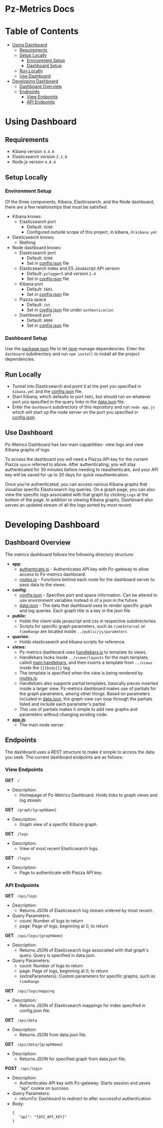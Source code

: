 # Pz-Metrics Docs

# Table of Contents
* [Using Dashboard](#using-dashboard)
    * [Requirements](#requirements)
    * [Setup Locally](#setup-locally)
        * [Environment Setup](#environment-setup)
        * [Dashboard Setup](#dashboard-setup)
    * [Run Locally](#run-locally)
    * [Use Dashboard](#use-dashboard)
* [Developing Dashboard](#developing-dashboard)
   * [Dashboard Overview](#dashboard-overview)
   * [Endpoints](#endpoints)
      * [View Endpoints](#view-endpoints)
      * [API Endpoints](#api-endpoints)


# Using Dashboard

## Requirements
- Kibana version `4.4.0`
- Elasticsearch version `2.2.0`
- Node.js version `4.8.4`


## Setup Locally

### Environment Setup
Of the three components, Kibana, Elasticsearch, and the Node dashboard, there are a few relationships that must be satisfied.
 - Kibana knows:
    - Elasticsearch port
      - Default: `9200`
      - Configured outside scope of this project, in kibana, in `kibana.yml`
 - Elasticsearch knows:
    - Nothing
 - Node dashboard knows:
    - Elasticsearch port
      - Default: `9200`
      - Set in [config.json](/config/config.json) file
    - Elasticsearch index and ES Javascript API version
      - Default: `pzlogger5` and version  `2.4`
      - Set in [config.json](/config/config.json) file
    - Kibana port
      - Default: `5601`
      - Set in [config.json](/config/config.json) file
    - Piazza space
      - Default: `int`
      - Set in [config.json](/config/config.json) file under `authentication`
    - Dashboard port
      - Default: `8000`
      - Set in [config.json](/config/config.json) file
      
### Dashboard Setup
Use the [package.json](/package.json) file to let [npm](https://www.npmjs.com/) manage dependencies. Enter the `dashboard` subdirectory and run ` npm install ` to install all the project dependencies.
      
## Run Locally
* Tunnel into Elasticsearch and point it at the port you specified in `kibana.yml` and the [config.json](/config/config.json) file. 
* Start Kibana, which defaults to port `5601`, but should run on whatever port you specified in the query links in the [data.json](/config/data.json) file.
* Enter the `dashboard` subdirectory of this repository and run `node app.js` which will start up the node server on the port you specified in [config.json](/config/config.json).

## Use Dashboard
Pz-Metrics Dashboard has two main capabilities- view logs and view Kibana graphs of logs. 

To access the dashboard you will need a Piazza API key for the current Piazza `space` referred to above. After authenticating, you will stay authenticated for 30 minutes before needing to reauthenticate, and your API key will be saved for up to 30 days for quick reauthentication. 

Once you're authenticated, you can access various Kibana graphs that visualize specific Elasticsearch log queries. On a graph page, you can also view the specific logs associated with that graph by clicking `Logs` at the bottom of the page. In addition to viewing Kibana graphs, Dashboard also serves an updated stream of all the logs sorted by _most recent_.



# Developing Dashboard

## Dashboard Overview
The metrics dashboard follows the following directory structure:

* **app**: 
   * [authenticate.js](/authenticate.js) - Authenticates API key with Pz-gateway to allow access to Pz-metrics dashboard.
   * [routes.js](/routes.js) - Functions behind each route for the dashboard server to pass data to the views.
* **config**:
   * [config.json](/config/config.json) - Specifies port and space information. Can be altered to use environment variables instead in of a json in the future.
   * [data.json](/config/data.json) - The data that dashboard uses to render specific graph and log queries. Each graph title is a key in the json file.
* **public**:
   * Holds the client-side javascript and css in respective subdirectories. 
   * Scripts for specific graph parameters, such as `timeInterval` or `timeRange` are located inside `../public/js/parameters`
* **queries**:
   * Holds elasticsearch and kibana scripts for reference.
* **views**:
   * Pz-metrics dashboard uses [handlebars.js](http://handlebarsjs.com/) to template its views.
   * Handlebars looks inside `../views/layouts` for the main template, called [main.handlebars](/views/layouts/main.handlebars), and then inserts a template from `../views` inside the `{{{body}}}` tag.
   * The template is specified when the view is being rendered by [routes.js](/app/routes.js).
   * Handlebars also supports partial templates, basically pieces inserted inside a larger view. Pz-metrics dashboard makes use of partials for the graph parameters, among other things. Based on parameters included in [data.json](/config/data.json), the graph view can loop through the partials listed and include each parameter's partial.
   * This use of partials makes it simple to add new graphs and parameters without changing existing code.
* [**app.js**](app.js):
   * The main node server.
   
   
## Endpoints
The dashboard uses a REST structure to make it simple to access the data you seek. The current dashboard endpoints are as follows:

### View Endpoints
**GET**&nbsp;&nbsp;&nbsp;`/`
   * Description:
      * Homepage of Pz-Metrics Dashboard. Holds links to graph views and log stream.
         
**GET**&nbsp;&nbsp;&nbsp;`/graph/{graphName}`
   * Description:
      * Graph view of a specific Kibana graph.
         
**GET**&nbsp;&nbsp;&nbsp;`/logs`
   * Description:
      * View of most recent Elasticsearch logs.
         
**GET**&nbsp;&nbsp;&nbsp;`/login`
   * Description:
      * Page to authenticate with Piazza API key.
         
         
### API Endpoints     
**GET**&nbsp;&nbsp;&nbsp;`/api/logs`
   * Description:
      * Returns JSON of Elasticsearch log stream ordered by most recent.
   * Query Parameters:
      * count: Number of logs to return
      * page: Page of logs, beginning at 0, to return
         
**GET**&nbsp;&nbsp;&nbsp;`/api/logs/{graphName}`
   * Description:
      * Returns JSON of Elasticsearch logs associated with that graph's query. Query is specified in data.json.
   * Query Parameters:
      * count: Number of logs to return
      * page: Page of logs, beginning at 0, to return
      * {extraParameters}: Custom parameters for specific graphs, such as `timeRange`

**GET**&nbsp;&nbsp;&nbsp;`/api/logs/mapping`
   * Description:
      * Returns JSON of Elasticsearch mappings for index specified in  config.json file.
         
**GET**&nbsp;&nbsp;&nbsp;`/api/data`
   * Description:
      * Returns JSON from data.json file.
      
**GET**&nbsp;&nbsp;&nbsp;`/api/data/{graphName}`
   * Description:
      * Returns JSON for specified graph from data.json file.
         
**POST**&nbsp;&nbsp;&nbsp;`/api/login`
   * Description:
      * Authenticates API key with Pz-gateway. Starts session and saves "api" cookie on success.
   * Query Parameters:
      * returnTo: Dashboard to redirect to after successful authentication
   * Body:
      ```
      {
         "api": "{$PZ_API_KEY}"
      }
      ```
